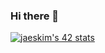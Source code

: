 ### Hi there 👋

[![jaeskim's 42 stats](https://badge42.herokuapp.com/api/stats/mlalouli)](https://github.com/JaeSeoKim/badge42)
